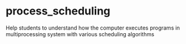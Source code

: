 # process_scheduling
Help students to understand how the computer executes programs in multiprocessing system with various scheduling algorithms

